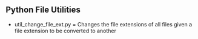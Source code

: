 ## Python File Utilities
- util_change_file_ext.py = Changes the file extensions of all files given a file extension to be converted to another